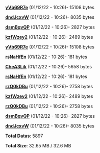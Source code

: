 [**yVb69R7e**](/data/yVb69R7e.txt) (01/12/22 - 10:26)- 15108 bytes

[**dndJcxvW**](/data/dndJcxvW.txt) (01/12/22 - 10:26)- 8035 bytes

[**dsmBqvQP**](/data/dsmBqvQP.txt) (01/12/22 - 10:26)- 2827 bytes

[**kzfWzey2**](/data/kzfWzey2.txt) (01/12/22 - 10:26)- 2489 bytes

[**yVb69R7e**](/data/yVb69R7e.txt) (01/12/22 - 10:26)- 15108 bytes

[**rsNaHfEn**](/data/rsNaHfEn.txt) (01/12/22 - 10:26)- 181 bytes

[**CheA3Lik**](/data/CheA3Lik.txt) (01/12/22 - 10:26)- 5658 bytes

[**rsNaHfEn**](/data/rsNaHfEn.txt) (01/12/22 - 10:26)- 181 bytes

[**rzQ0kDBu**](/data/rzQ0kDBu.txt) (01/12/22 - 10:26)- 2758 bytes

[**kzfWzey2**](/data/kzfWzey2.txt) (01/12/22 - 10:26)- 2489 bytes

[**rzQ0kDBu**](/data/rzQ0kDBu.txt) (01/12/22 - 10:26)- 2758 bytes

[**dsmBqvQP**](/data/dsmBqvQP.txt) (01/12/22 - 10:26)- 2827 bytes

[**dndJcxvW**](/data/dndJcxvW.txt) (01/12/22 - 10:26)- 8035 bytes

**Total Datas**: 5897

**Total Size**: 32.65 MB / 32.6 MB
